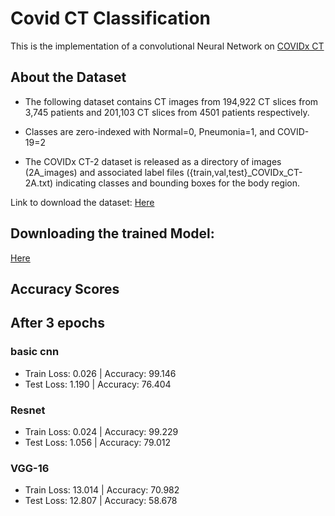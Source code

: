# Covid CT Classification
This is the implementation of a convolutional Neural Network on <a href= "https://www.kaggle.com/hgunraj/covidxct" >COVIDx CT  </a>

## About the Dataset

- The following dataset contains CT images from 194,922 CT slices from 3,745 patients and 201,103 CT slices from 4501 patients respectively.

- Classes are zero-indexed with Normal=0, Pneumonia=1, and COVID-19=2
- The COVIDx CT-2 dataset is released as a directory of images (2A_images) and associated label files ({train,val,test}_COVIDx_CT-2A.txt) indicating classes and bounding boxes for the body region.


Link to download the dataset: <a href="https://www.kaggle.com/hgunraj/covidxct"> Here </a>


## Downloading the trained Model:
<a href="https://drive.google.com/file/d/1n-7OYvLqkg0E5VNBypnV5tDTAFSlH_o_/view?usp=sharing"> Here </a>


## Accuracy Scores

## After 3 epochs
### basic cnn
- Train Loss: 0.026 | Accuracy: 99.146
- Test Loss: 1.190 | Accuracy: 76.404

###    Resnet

- Train Loss: 0.024 | Accuracy: 99.229
- Test Loss: 1.056 | Accuracy: 79.012
 

### VGG-16
- Train Loss: 13.014 | Accuracy: 70.982
- Test Loss: 12.807 | Accuracy: 58.678
